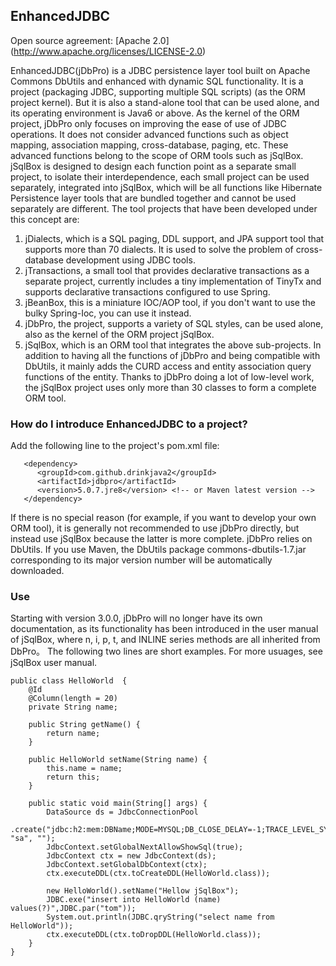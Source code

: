 ## EnhancedJDBC
Open source agreement: [Apache 2.0] (http://www.apache.org/licenses/LICENSE-2.0)

EnhancedJDBC(jDbPro) is a JDBC persistence layer tool built on Apache Commons DbUtils and enhanced with dynamic SQL functionality. It is a project (packaging JDBC, supporting multiple SQL scripts) (as the ORM project kernel). But it is also a stand-alone tool that can be used alone, and its operating environment is Java6 or above.
As the kernel of the ORM project, jDbPro only focuses on improving the ease of use of JDBC operations. It does not consider advanced functions such as object mapping, association mapping, cross-database, paging, etc. These advanced functions belong to the scope of ORM tools such as jSqlBox. jSqlBox is designed to design each function point as a separate small project, to isolate their interdependence, each small project can be used separately, integrated into jSqlBox, which will be all functions like Hibernate Persistence layer tools that are bundled together and cannot be used separately are different. The tool projects that have been developed under this concept are:  

1. jDialects, which is a SQL paging, DDL support, and JPA support tool that supports more than 70 dialects. It is used to solve the problem of cross-database development using JDBC tools.  
2. jTransactions, a small tool that provides declarative transactions as a separate project, currently includes a tiny implementation of TinyTx and supports declarative transactions configured to use Spring.  
3. jBeanBox, this is a miniature IOC/AOP tool, if you don't want to use the bulky Spring-Ioc, you can use it instead.  
4. jDbPro, the project, supports a variety of SQL styles, can be used alone, also as the kernel of the ORM project jSqlBox.  
5. jSqlBox, which is an ORM tool that integrates the above sub-projects. In addition to having all the functions of jDbPro and being compatible with DbUtils, it mainly adds the CURD access and entity association query functions of the entity. Thanks to jDbPro doing a lot of low-level work, the jSqlBox project uses only more than 30 classes to form a complete ORM tool.  

### How do I introduce EnhancedJDBC to a project?
Add the following line to the project's pom.xml file:
```
   <dependency>
      <groupId>com.github.drinkjava2</groupId>
      <artifactId>jdbpro</artifactId>
      <version>5.0.7.jre8</version> <!-- or Maven latest version -->
   </dependency>
```
If there is no special reason (for example, if you want to develop your own ORM tool), it is generally not recommended to use jDbPro directly, but instead use jSqlBox because the latter is more complete.
jDbPro relies on DbUtils. If you use Maven, the DbUtils package commons-dbutils-1.7.jar corresponding to its major version number will be automatically downloaded.

### Use
Starting with version 3.0.0, jDbPro will no longer have its own documentation, as its functionality has been introduced in the user manual of jSqlBox, where n, i, p, t, and INLINE series methods are all inherited from DbPro。
The following two lines are short examples. For more usuages, see jSqlBox user manual.
```
public class HelloWorld  {
	@Id
	@Column(length = 20)
	private String name;

	public String getName() {
		return name;
	}

	public HelloWorld setName(String name) {
		this.name = name;
		return this;
	}

	public static void main(String[] args) {
		DataSource ds = JdbcConnectionPool
				.create("jdbc:h2:mem:DBName;MODE=MYSQL;DB_CLOSE_DELAY=-1;TRACE_LEVEL_SYSTEM_OUT=0", "sa", "");
		JdbcContext.setGlobalNextAllowShowSql(true);
		JdbcContext ctx = new JdbcContext(ds);
		JdbcContext.setGlobalDbContext(ctx);
		ctx.executeDDL(ctx.toCreateDDL(HelloWorld.class)); 
		
		new HelloWorld().setName("Hellow jSqlBox");
		JDBC.exe("insert into HelloWorld (name) values(?)",JDBC.par("tom"));
		System.out.println(JDBC.qryString("select name from HelloWorld"));
		ctx.executeDDL(ctx.toDropDDL(HelloWorld.class));
	}
}
```